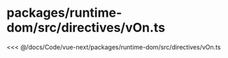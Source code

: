 # packages/runtime-dom/src/directives/vOn.ts

<<< @/docs/Code/vue-next/packages/runtime-dom/src/directives/vOn.ts
